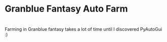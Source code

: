 # <h1>Granblue Fantasy Auto Farm<h1>
Farming in Granblue fantasy takes a lot of time until I discovered PyAutoGui :)
